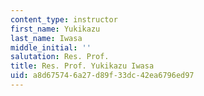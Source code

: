 ```yaml
---
content_type: instructor
first_name: Yukikazu
last_name: Iwasa
middle_initial: ''
salutation: Res. Prof.
title: Res. Prof. Yukikazu Iwasa
uid: a8d67574-6a27-d89f-33dc-42ea6796ed97
---
```

